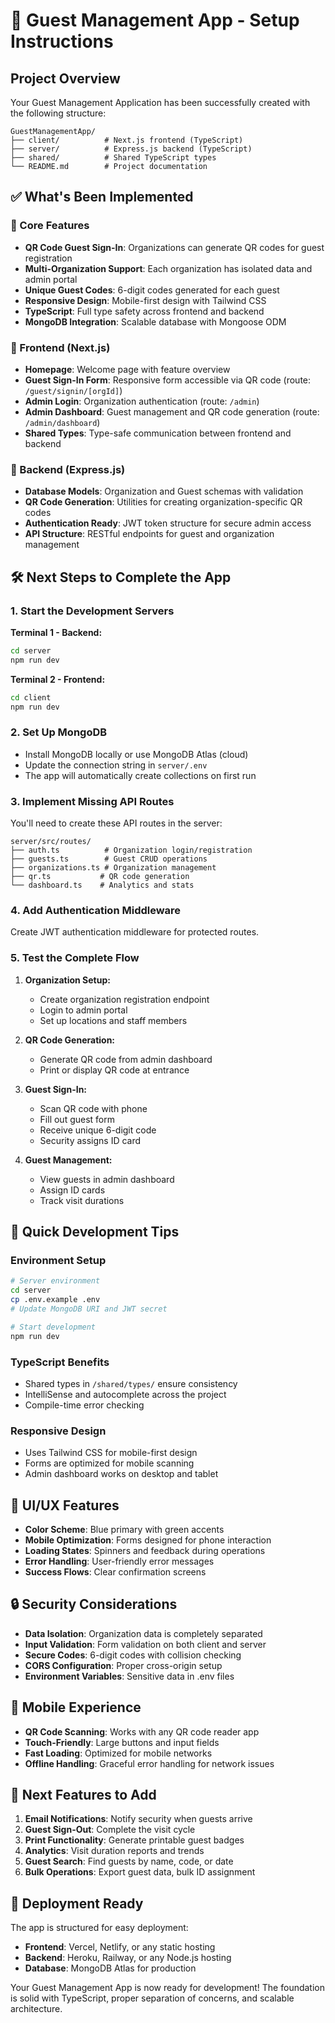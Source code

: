 # 🚀 Guest Management App - Setup Instructions

## Project Overview

Your Guest Management Application has been successfully created with the following structure:

```
GuestManagementApp/
├── client/          # Next.js frontend (TypeScript)
├── server/          # Express.js backend (TypeScript)
├── shared/          # Shared TypeScript types
└── README.md        # Project documentation
```

## ✅ What's Been Implemented

### 🎯 Core Features
- **QR Code Guest Sign-In**: Organizations can generate QR codes for guest registration
- **Multi-Organization Support**: Each organization has isolated data and admin portal
- **Unique Guest Codes**: 6-digit codes generated for each guest
- **Responsive Design**: Mobile-first design with Tailwind CSS
- **TypeScript**: Full type safety across frontend and backend
- **MongoDB Integration**: Scalable database with Mongoose ODM

### 📱 Frontend (Next.js)
- **Homepage**: Welcome page with feature overview
- **Guest Sign-In Form**: Responsive form accessible via QR code (route: `/guest/signin/[orgId]`)
- **Admin Login**: Organization authentication (route: `/admin`)
- **Admin Dashboard**: Guest management and QR code generation (route: `/admin/dashboard`)
- **Shared Types**: Type-safe communication between frontend and backend

### 🔧 Backend (Express.js)
- **Database Models**: Organization and Guest schemas with validation
- **QR Code Generation**: Utilities for creating organization-specific QR codes
- **Authentication Ready**: JWT token structure for secure admin access
- **API Structure**: RESTful endpoints for guest and organization management

## 🛠️ Next Steps to Complete the App

### 1. Start the Development Servers

**Terminal 1 - Backend:**
```bash
cd server
npm run dev
```

**Terminal 2 - Frontend:**
```bash
cd client
npm run dev
```

### 2. Set Up MongoDB
- Install MongoDB locally or use MongoDB Atlas (cloud)
- Update the connection string in `server/.env`
- The app will automatically create collections on first run

### 3. Implement Missing API Routes
You'll need to create these API routes in the server:

```
server/src/routes/
├── auth.ts          # Organization login/registration
├── guests.ts        # Guest CRUD operations
├── organizations.ts # Organization management
├── qr.ts           # QR code generation
└── dashboard.ts    # Analytics and stats
```

### 4. Add Authentication Middleware
Create JWT authentication middleware for protected routes.

### 5. Test the Complete Flow

1. **Organization Setup:**
   - Create organization registration endpoint
   - Login to admin portal
   - Set up locations and staff members

2. **QR Code Generation:**
   - Generate QR code from admin dashboard
   - Print or display QR code at entrance

3. **Guest Sign-In:**
   - Scan QR code with phone
   - Fill out guest form
   - Receive unique 6-digit code
   - Security assigns ID card

4. **Guest Management:**
   - View guests in admin dashboard
   - Assign ID cards
   - Track visit durations

## 🔧 Quick Development Tips

### Environment Setup
```bash
# Server environment
cd server
cp .env.example .env
# Update MongoDB URI and JWT secret

# Start development
npm run dev
```

### TypeScript Benefits
- Shared types in `/shared/types/` ensure consistency
- IntelliSense and autocomplete across the project
- Compile-time error checking

### Responsive Design
- Uses Tailwind CSS for mobile-first design
- Forms are optimized for mobile scanning
- Admin dashboard works on desktop and tablet

## 🎨 UI/UX Features

- **Color Scheme**: Blue primary with green accents
- **Mobile Optimization**: Forms designed for phone interaction
- **Loading States**: Spinners and feedback during operations
- **Error Handling**: User-friendly error messages
- **Success Flows**: Clear confirmation screens

## 🔒 Security Considerations

- **Data Isolation**: Organization data is completely separated
- **Input Validation**: Form validation on both client and server
- **Secure Codes**: 6-digit codes with collision checking
- **CORS Configuration**: Proper cross-origin setup
- **Environment Variables**: Sensitive data in .env files

## 📱 Mobile Experience

- **QR Code Scanning**: Works with any QR code reader app
- **Touch-Friendly**: Large buttons and input fields
- **Fast Loading**: Optimized for mobile networks
- **Offline Handling**: Graceful error handling for network issues

## 🎯 Next Features to Add

1. **Email Notifications**: Notify security when guests arrive
2. **Guest Sign-Out**: Complete the visit cycle
3. **Print Functionality**: Generate printable guest badges
4. **Analytics**: Visit duration reports and trends
5. **Guest Search**: Find guests by name, code, or date
6. **Bulk Operations**: Export guest data, bulk ID assignment

## 🚀 Deployment Ready

The app is structured for easy deployment:
- **Frontend**: Vercel, Netlify, or any static hosting
- **Backend**: Heroku, Railway, or any Node.js hosting
- **Database**: MongoDB Atlas for production

Your Guest Management App is now ready for development! The foundation is solid with TypeScript, proper separation of concerns, and scalable architecture.
